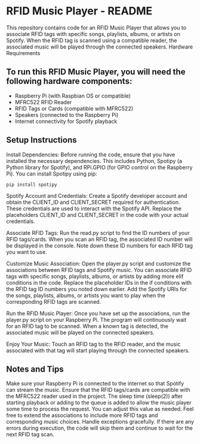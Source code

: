 # RFID Music Player - README

This repository contains code for an RFID Music Player that allows you to associate RFID tags with specific songs, playlists, albums, or artists on Spotify. When the RFID tag is scanned using a compatible reader, the associated music will be played through the connected speakers.
Hardware Requirements

## To run this RFID Music Player, you will need the following hardware components:

- Raspberry Pi (with Raspbian OS or compatible)
- MFRC522 RFID Reader
- RFID Tags or Cards (compatible with MFRC522)
- Speakers (connected to the Raspberry Pi)
- Internet connectivity for Spotify playback

## Setup Instructions

Install Dependencies: Before running the code, ensure that you have installed the necessary dependencies. This includes Python, Spotipy (a Python library for Spotify), and RPi.GPIO (for GPIO control on the Raspberry Pi). You can install Spotipy using pip:

    pip install spotipy

Spotify Account and Credentials: Create a Spotify developer account and obtain the CLIENT_ID and CLIENT_SECRET required for authentication. These credentials are used to interact with the Spotify API. Replace the placeholders CLIENT_ID and CLIENT_SECRET in the code with your actual credentials.

Associate RFID Tags: Run the read.py script to find the ID numbers of your RFID tags/cards. When you scan an RFID tag, the associated ID number will be displayed in the console. Note down these ID numbers for each RFID tag you want to use.

Customize Music Association: Open the player.py script and customize the associations between RFID tags and Spotify music. You can associate RFID tags with specific songs, playlists, albums, or artists by adding more elif conditions in the code. Replace the placeholder IDs in the if conditions with the RFID tag ID numbers you noted down earlier. Add the Spotify URIs for the songs, playlists, albums, or artists you want to play when the corresponding RFID tags are scanned.

Run the RFID Music Player: Once you have set up the associations, run the player.py script on your Raspberry Pi. The program will continuously wait for an RFID tag to be scanned. When a known tag is detected, the associated music will be played on the connected speakers.

Enjoy Your Music: Touch an RFID tag to the RFID reader, and the music associated with that tag will start playing through the connected speakers.

## Notes and Tips

Make sure your Raspberry Pi is connected to the internet so that Spotify can stream the music.
Ensure that the RFID tags/cards are compatible with the MFRC522 reader used in the project.
The sleep time (sleep(2)) after starting playback or adding to the queue is added to allow the music player some time to process the request. You can adjust this value as needed.
Feel free to extend the associations to include more RFID tags and corresponding music choices.
Handle exceptions gracefully. If there are any errors during execution, the code will skip them and continue to wait for the next RFID tag scan.
